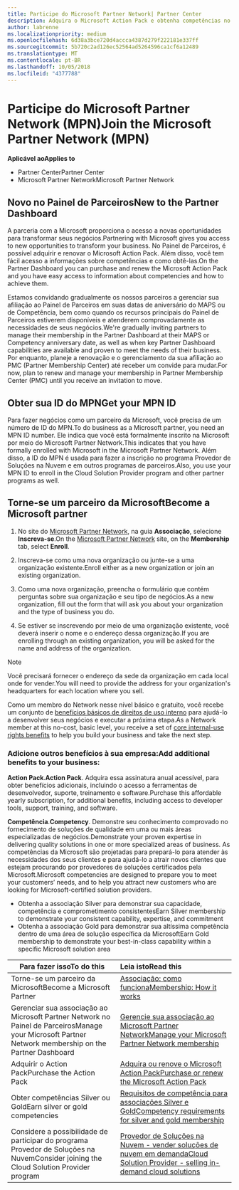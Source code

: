 ```yaml
---
title: Participe do Microsoft Partner Network| Partner Center
description: Adquira o Microsoft Action Pack e obtenha competências no Partner Center
author: labrenne
ms.localizationpriority: medium
ms.openlocfilehash: 6d38a3bce720d4accca4387d279f222181e337ff
ms.sourcegitcommit: 5b720c2ad126ec52564ad5264596ca1cf6a12489
ms.translationtype: MT
ms.contentlocale: pt-BR
ms.lasthandoff: 10/05/2018
ms.locfileid: "4377788"
---
```

# <a name="join-the-microsoft-partner-network-mpn"></a><span data-ttu-id="446b4-103">Participe do Microsoft Partner Network (MPN)</span><span class="sxs-lookup"><span data-stu-id="446b4-103">Join the Microsoft Partner Network (MPN)</span></span>

**<span data-ttu-id="446b4-104">Aplicável ao</span><span class="sxs-lookup"><span data-stu-id="446b4-104">Applies to</span></span>**

-  <span data-ttu-id="446b4-105">Partner Center</span><span class="sxs-lookup"><span data-stu-id="446b4-105">Partner Center</span></span>
-  <span data-ttu-id="446b4-106">Microsoft Partner Network</span><span class="sxs-lookup"><span data-stu-id="446b4-106">Microsoft Partner Network</span></span>

## <a name="new-to-the-partner-dashboard"></a><span data-ttu-id="446b4-107">Novo no Painel de Parceiros</span><span class="sxs-lookup"><span data-stu-id="446b4-107">New to the Partner Dashboard</span></span>

 <span data-ttu-id="446b4-108">A parceria com a Microsoft proporciona o acesso a novas oportunidades para transformar seus negócios.</span><span class="sxs-lookup"><span data-stu-id="446b4-108">Partnering with Microsoft gives you access to new opportunities to transform your business.</span></span> <span data-ttu-id="446b4-109">No Painel de Parceiros, é possível adquirir e renovar o Microsoft Action Pack. Além disso, você tem fácil acesso a informações sobre competências e como obtê-las.</span><span class="sxs-lookup"><span data-stu-id="446b4-109">On the Partner Dashboard you can purchase and renew the Microsoft Action Pack and you have easy access to information about competencies and how to achieve them.</span></span>

 <span data-ttu-id="446b4-110">Estamos convidando gradualmente os nossos parceiros a gerenciar sua afiliação ao Painel de Parceiros em suas datas de aniversário do MAPS ou de Competência, bem como quando os recursos principais do Painel de Parceiros estiverem disponíveis e atenderem comprovadamente as necessidades de seus negócios.</span><span class="sxs-lookup"><span data-stu-id="446b4-110">We're gradually inviting partners to manage their membership in the Partner Dashboard at their MAPS or Competency anniversary date, as well as when key Partner Dashboard capabilities are available and proven to meet the needs of their business.</span></span>  <span data-ttu-id="446b4-111">Por enquanto, planeje a renovação e o gerenciamento da sua afiliação ao PMC (Partner Membership Center) até receber um convide para mudar.</span><span class="sxs-lookup"><span data-stu-id="446b4-111">For now, plan to renew and manage your membership in Partner Membership Center (PMC) until you receive an invitation to move.</span></span>

## <a name="get-your-mpn-id"></a><span data-ttu-id="446b4-112">Obter sua ID do MPN</span><span class="sxs-lookup"><span data-stu-id="446b4-112">Get your MPN ID</span></span>

<span data-ttu-id="446b4-113">Para fazer negócios como um parceiro da Microsoft, você precisa de um número de ID do MPN.</span><span class="sxs-lookup"><span data-stu-id="446b4-113">To do business as a Microsoft partner, you need an MPN ID number.</span></span> <span data-ttu-id="446b4-114">Ele indica que você está formalmente inscrito na Microsoft por meio do Microsoft Partner Network.</span><span class="sxs-lookup"><span data-stu-id="446b4-114">This indicates that you have formally enrolled with Microsoft in the Microsoft Partner Network.</span></span> <span data-ttu-id="446b4-115">Além disso, a ID do MPN é usada para fazer a inscrição no programa Provedor de Soluções na Nuvem e em outros programas de parceiros.</span><span class="sxs-lookup"><span data-stu-id="446b4-115">Also, you use your MPN ID to enroll in the Cloud Solution Provider program and other partner programs as well.</span></span>  

## <a name="become-a-microsoft-partner"></a><span data-ttu-id="446b4-116">Torne-se um parceiro da Microsoft</span><span class="sxs-lookup"><span data-stu-id="446b4-116">Become a Microsoft partner</span></span>

1.  <span data-ttu-id="446b4-117">No site do [Microsoft Partner Network](https://partner.microsoft.com/en-us/membership), na guia **Associação**, selecione **Inscreva-se**.</span><span class="sxs-lookup"><span data-stu-id="446b4-117">On the [Microsoft Partner Network](https://partner.microsoft.com/en-us/membership) site, on the **Membership** tab, select **Enroll**.</span></span> 

2.  <span data-ttu-id="446b4-118">Inscreva-se como uma nova organização ou junte-se a uma organização existente.</span><span class="sxs-lookup"><span data-stu-id="446b4-118">Enroll either as a new organization or join an existing organization.</span></span>

3.  <span data-ttu-id="446b4-119">Como uma nova organização, preencha o formulário que contém perguntas sobre sua organização e seu tipo de negócios.</span><span class="sxs-lookup"><span data-stu-id="446b4-119">As a new organization, fill out the form that will ask you about your organization and the type of business you do.</span></span>

4.  <span data-ttu-id="446b4-120">Se estiver se inscrevendo por meio de uma organização existente, você deverá inserir o nome e o endereço dessa organização.</span><span class="sxs-lookup"><span data-stu-id="446b4-120">If you are enrolling through an existing organization, you will be asked for the name and address of the organization.</span></span>

> [!NOTE]  
>  <span data-ttu-id="446b4-121">Você precisará fornecer o endereço da sede da organização em cada local onde for vender.</span><span class="sxs-lookup"><span data-stu-id="446b4-121">You will need to provide the address for your organization's headquarters for each location where you sell.</span></span>

<span data-ttu-id="446b4-122">Como um membro do Network nesse nível básico e gratuito, você recebe um conjunto de [benefícios básicos de direitos de uso interno](https://partner.microsoft.com/membership/core-benefits) para ajudá-lo a desenvolver seus negócios e executar a próxima etapa.</span><span class="sxs-lookup"><span data-stu-id="446b4-122">As a Network member at this no-cost, basic level, you receive a set of [core internal-use rights benefits](https://partner.microsoft.com/membership/core-benefits) to help you build your business and take the next step.</span></span> 

### <a name="add-additional-benefits-to-your-business"></a><span data-ttu-id="446b4-123">Adicione outros benefícios à sua empresa:</span><span class="sxs-lookup"><span data-stu-id="446b4-123">Add additional benefits to your business:</span></span> 

<span data-ttu-id="446b4-124">**Action Pack**.</span><span class="sxs-lookup"><span data-stu-id="446b4-124">**Action Pack**.</span></span> <span data-ttu-id="446b4-125">Adquira essa assinatura anual acessível, para obter benefícios adicionais, incluindo o acesso a ferramentas de desenvolvedor, suporte, treinamento e software.</span><span class="sxs-lookup"><span data-stu-id="446b4-125">Purchase this affordable yearly subscription, for additional benefits, including access to developer tools, support, training, and software.</span></span>

<span data-ttu-id="446b4-126">**Competência**.</span><span class="sxs-lookup"><span data-stu-id="446b4-126">**Competency**.</span></span> <span data-ttu-id="446b4-127">Demonstre seu conhecimento comprovado no fornecimento de soluções de qualidade em uma ou mais áreas especializadas de negócios.</span><span class="sxs-lookup"><span data-stu-id="446b4-127">Demonstrate your proven expertise in delivering quality solutions in one or more specialized areas of business.</span></span> <span data-ttu-id="446b4-128">As competências da Microsoft são projetadas para prepará-lo para atender às necessidades dos seus clientes e para ajudá-lo a atrair novos clientes que estejam procurando por provedores de soluções certificados pela Microsoft.</span><span class="sxs-lookup"><span data-stu-id="446b4-128">Microsoft competencies are designed to prepare you to meet your customers’ needs, and to help you attract new customers who are looking for Microsoft-certified solution providers.</span></span> 

- <span data-ttu-id="446b4-129">Obtenha a associação Silver para demonstrar sua capacidade, competência e comprometimento consistentes</span><span class="sxs-lookup"><span data-stu-id="446b4-129">Earn Silver membership to demonstrate your consistent capability, expertise, and commitment</span></span>
- <span data-ttu-id="446b4-130">Obtenha a associação Gold para demonstrar sua altíssima competência dentro de uma área de solução específica da Microsoft</span><span class="sxs-lookup"><span data-stu-id="446b4-130">Earn Gold membership to demonstrate your best-in-class capability within a specific Microsoft solution area</span></span>

|**<span data-ttu-id="446b4-131">Para fazer isso</span><span class="sxs-lookup"><span data-stu-id="446b4-131">To do this</span></span>**   |**<span data-ttu-id="446b4-132">Leia isto</span><span class="sxs-lookup"><span data-stu-id="446b4-132">Read this</span></span>**   |
|------------------|:---------------|
|<span data-ttu-id="446b4-133">Torne-se um parceiro da Microsoft</span><span class="sxs-lookup"><span data-stu-id="446b4-133">Become a Microsoft Partner</span></span>|[<span data-ttu-id="446b4-134">Associação: como funciona</span><span class="sxs-lookup"><span data-stu-id="446b4-134">Membership: How it works</span></span>](https://partner.microsoft.com/membership/how-it-works)|
<span data-ttu-id="446b4-135">Gerenciar sua associação ao Microsoft Partner Network no Painel de Parceiros</span><span class="sxs-lookup"><span data-stu-id="446b4-135">Manage your Microsoft Partner Network membership on the Partner Dashboard</span></span>   |[<span data-ttu-id="446b4-136">Gerencie sua associação ao Microsoft Partner Network</span><span class="sxs-lookup"><span data-stu-id="446b4-136">Manage your Microsoft Partner Network membership</span></span>](mpn-overview.md)
|<span data-ttu-id="446b4-137">Adquirir o Action Pack</span><span class="sxs-lookup"><span data-stu-id="446b4-137">Purchase the Action Pack</span></span>   |[<span data-ttu-id="446b4-138">Adquira ou renove o Microsoft Action Pack</span><span class="sxs-lookup"><span data-stu-id="446b4-138">Purchase or renew the Microsoft Action Pack</span></span>](https://msdn.microsoft.com/partner-center/mpn-get-action-pack)|
|<span data-ttu-id="446b4-139">Obter competências Silver ou Gold</span><span class="sxs-lookup"><span data-stu-id="446b4-139">Earn silver or gold competencies</span></span>   |[<span data-ttu-id="446b4-140">Requisitos de competência para associações Silver e Gold</span><span class="sxs-lookup"><span data-stu-id="446b4-140">Competency requirements for silver and gold membership</span></span>](https://msdn.microsoft.com/en-us/partner-center/learn-about-competencies)|
|<span data-ttu-id="446b4-141">Considere a possibilidade de participar do programa Provedor de Soluções na Nuvem</span><span class="sxs-lookup"><span data-stu-id="446b4-141">Consider joining the Cloud Solution Provider program</span></span>|[<span data-ttu-id="446b4-142">Provedor de Soluções na Nuvem - vender soluções de nuvem em demanda</span><span class="sxs-lookup"><span data-stu-id="446b4-142">Cloud Solution Provider - selling in-demand cloud solutions</span></span>](csp-overview.md)|
